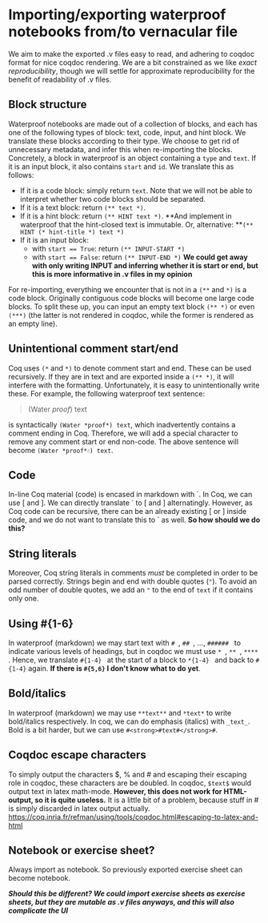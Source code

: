 # Importing/exporting waterproof notebooks from/to vernacular file
We aim to make the exported .v files easy to read, and adhering to coqdoc format for nice coqdoc rendering. We are a bit constrained as we like *exact reproducibility*, though we will settle for approximate reproducibility for the benefit of readability of .v files.


## Block structure

Waterproof notebooks are made out of a collection of blocks, and each has one of the following types of block: text, code, input, and hint block. We translate these blocks according to their type. We choose to get rid of unnecessary metadata, and infer this when re-importing the blocks.
Concretely, a block in waterproof is an object containing a `type` and `text`. If it is an input block, it also contains `start` and `id`. We translate this as follows:
- If it is a code block: simply return `text`. Note that we will not be able to interpret whether two code blocks should be separated.
- If it is a text block: return `(** text *)`.
- If it is a hint block: return `(** HINT text *)`. **And implement in waterproof that the hint-closed text is immutable. Or, alternative: **`(** HINT (* hint-title *) text *)`
- If it is an input block:
   - with `start == True`: return `(** INPUT-START *)`
   - with `start == False`: return `(** INPUT-END *)` **We could get away with only writing INPUT and inferring whether it is start or end, but this is more informative in .v files in my opinion**

For re-importing, everything we encounter that is not in a `(**` and `*)` is a code block. Originally contiguous code blocks will become one large code blocks. To split these up, you can input an empty text block `(** *)` or even `(***)` (the latter is not rendered in coqdoc, while the former is rendered as an empty line).

## Unintentional comment start/end

Coq uses `(*` and `*)` to denote comment start and end. These can be used recursively. If they are in text and are exported inside a `(** *)`, it will interfere with the formatting.
Unfortunately, it is easy to unintentionally write these. For example, the following waterproof text sentence:

> (Water *proof*) text

is syntactically `(Water *proof*) text`, which inadvertently contains a comment ending in Coq. Therefore, we will add a special character to remove any comment start or end non-code. The above sentence will become `(Water *proof*💧) text`.

## Code

In-line Coq material (code) is encased in markdown with \`. In Coq, we can use \[ and \]. We can directly translate \` to \[ and \] alternatingly. However, as Coq code can be recursive, there can be an already existing \[ or \] inside code, and we do not want to translate this to \` as well. **So how should we do this?**

## String literals

Moreover, Coq string literals in comments *must* be completed in order to be parsed correctly. Strings begin and end with double quotes (`"`). To avoid an odd number of double quotes, we add an `"` to the end of `text` if it contains only one.

## Using \#{1-6}
In waterproof (markdown) we may start text with `# `, `## `, ..., `###### ` to indicate various levels of headings, but in coqdoc we must use `* `, `** `, `**** `. Hence, we translate `#{1-4} ` at the start of a block to `*{1-4} ` and back to `#{1-4}` again. **If there is `#{5,6}` I don't know what to do yet**.

## Bold/italics
In waterproof (markdown) we may use `**text**` and `*text*` to write bold/italics respectively. In coq, we can do emphasis (italics) with `_text_`. Bold is a bit harder, but we can use `#<strong>#text#</strong>#`.

## Coqdoc escape characters
To simply output the characters \$, % and # and escaping their escaping role in coqdoc, these characters are be doubled. In coqdoc, `$text$` would output text in latex math-mode. **However, this does not work for HTML-output, so it is quite useless.** 
It is a little bit of a problem, because stuff in # is simply discarded in latex output actually.
https://coq.inria.fr/refman/using/tools/coqdoc.html#escaping-to-latex-and-html

## Notebook or exercise sheet?

Always import as notebook. So previously exported exercise sheet can become notebook.

***Should this be different? We could import exercise sheets as exercise sheets, but they are mutable as .v files anyways, and this will also complicate the UI***
